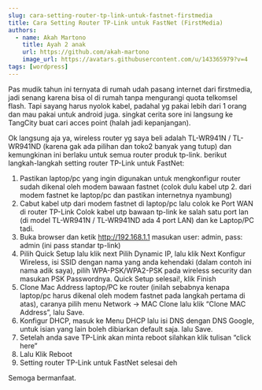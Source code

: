 ```yaml
---
slug: cara-setting-router-tp-link-untuk-fastnet-firstmedia
title: Cara Setting Router TP-Link untuk FastNet (FirstMedia)
authors:
  - name: Akah Martono
    title: Ayah 2 anak
    url: https://github.com/akah-martono
    image_url: https://avatars.githubusercontent.com/u/143365979?v=4
tags: [wordpress]
---
```


Pas mudik tahun ini ternyata di rumah udah pasang internet dari firstmedia, jadi senang karena bisa ol di rumah tanpa mengurangi quota telkomsel flash. Tapi sayang harus nyolok kabel, padahal yg pakai lebih dari 1 orang dan mau pakai untuk android juga. singkat cerita sore ini langsung ke TangCity buat cari acces point (halah jadi kepanjangan).

Ok langsung aja ya, wireless router yg saya beli adalah TL-WR941N / TL-WR941ND (karena gak ada pilihan dan toko2 banyak yang tutup) dan kemungkinan ini berlaku untuk semua router produk tp-link. berikut langkah-langkah setting router TP-Link untuk FastNet:

1. Pastikan laptop/pc yang ingin digunakan untuk mengkonfigur router sudah dikenal oleh modem bawaan fastnet (colok dulu kabel utp 2. dari modem fastnet ke laptop/pc dan pastikan internetnya nyambung)
3. Cabut kabel utp dari modem fastnet di laptop/pc lalu colok ke Port WAN di router TP-Link
Colok kabel utp bawaan tp-link ke salah satu port lan (di model TL-WR941N / TL-WR941ND ada 4 port LAN) dan ke Laptop/PC tadi.
4. Buka browser dan ketik http://192.168.1.1 masukan user: admin, pass: admin (ini pass standar tp-link)
5. Pilih Quick Setup lalu klik next
Pilih Dynamic IP, lalu klik Next
Konfigur Wireless, isi SSID dengan nama yang anda kehendaki (dalam contoh ini nama adik saya), pilih WPA-PSK/WPA2-PSK pada wireless security dan masukan PSK Passwordnya.
Quick Setup selesai!, klik Finish
6. Clone Mac Address laptop/PC ke router (inilah sebabnya kenapa laptop/pc harus dikenal oleh modem fastnet pada langkah pertama di atas), caranya pilih menu Network -> MAC Clone lalu klik “Clone MAC Address”, lalu Save.
7. Konfigur DHCP, masuk ke Menu DHCP lalu isi DNS dengan DNS Google, untuk isian yang lain boleh dibiarkan default saja. lalu Save.
8. Setelah anda save TP-Link akan minta reboot silahkan klik tulisan “click here”
9. Lalu Klik Reboot
10. Setting router TP-Link untuk FastNet selesai deh

Semoga bermanfaat.